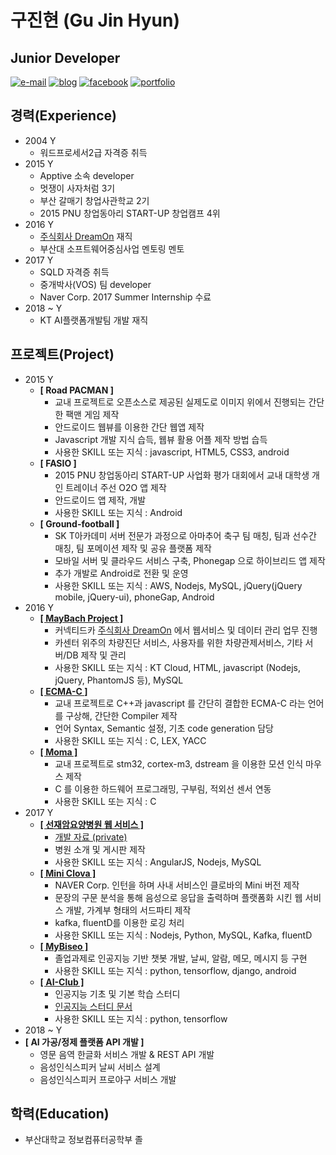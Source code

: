 # 구진현 \(Gu Jin Hyun\)

## Junior Developer

[![e-mail](https://img.shields.io/badge/e--mail-lazyeffect1@gmail.com-orange.svg)](mailto:lazyeffect1@gmail.com) [![blog](https://img.shields.io/badge/blog-https://koocci.github.io/-yellowgreen.svg)](https://koocci.github.io/) [![facebook](https://img.shields.io/badge/facebook-FB-blue.svg)](https://www.facebook.com/gu.jinhyun) [![portfolio](https://img.shields.io/badge/portfolio-https://github.com/koocci/Portfolio/-red.svg)](https://github.com/koocci/Portfolio/)

## 경력\(Experience\)

* 2004 Y
  * 워드프로세서2급 자격증 취득
* 2015 Y
  * Apptive 소속 developer
  * 멋쟁이 사자처럼 3기
  * 부산 갈매기 창업사관학교 2기
  * 2015 PNU 창업동아리 START-UP 창업캠프 4위
* 2016 Y
  * [주식회사 DreamOn](http://www.smartcar.or.kr/) 재직
  * 부산대 소프트웨어중심사업 멘토링 멘토
* 2017 Y
  * SQLD 자격증 취득
  * 중개박사\(VOS\) 팀 developer
  * Naver Corp. 2017 Summer Internship 수료
* 2018 ~ Y
  * KT AI플랫폼개발팀 개발 재직

## 프로젝트\(Project\)

* 2015 Y
  * **\[ Road PACMAN \]**
    * 교내 프로젝트로 오픈소스로 제공된 실제도로 이미지 위에서 진행되는 간단한 팩맨 게임 제작
    * 안드로이드 웹뷰를 이용한 간단 웹앱 제작
    * Javascript 개발 지식 습득, 웹뷰 활용 어플 제작 방법 습득
    * 사용한 SKILL 또는 지식 : javascript, HTML5, CSS3, android
  * **\[ FASIO \]**
    * 2015 PNU 창업동아리 START-UP 사업화 평가 대회에서 교내 대학생 개인 트레이너 주선 O2O 앱 제작
    * 안드로이드 앱 제작, 개발
    * 사용한 SKILL 또는 지식 : Android
  * **\[ Ground-football \]**
    * SK T아카데미 서버 전문가 과정으로 아마추어 축구 팀 매칭, 팀과 선수간 매칭, 팀 포메이션 제작 및 공유 플랫폼 제작
    * 모바일 서버 및 클라우드 서비스 구축, Phonegap 으로 하이브리드 앱 제작
    * 추가 개발로 Android로 전환 및 운영
    * 사용한 SKILL 또는 지식 : AWS, Nodejs, MySQL, jQuery\(jQuery mobile, jQuery-ui\), phoneGap, Android
* 2016 Y
  * [**\[ MayBach Project \]**](https://github.com/koocci/MaybachProject)
    * 커넥티드카 [주식회사 DreamOn](http://www.smartcar.or.kr/) 에서 웹서비스 및 데이터 관리 업무 진행
    * 카센터 위주의 차량진단 서비스, 사용자를 위한 차량관제서비스, 기타 서버/DB 제작 및 관리
    * 사용한 SKILL 또는 지식 : KT Cloud, HTML, javascript \(Nodejs, jQuery, PhantomJS 등\), MySQL
  * [**\[ ECMA-C \]**](https://github.com/seunggu/ECMA-C-Compiler)
    * 교내 프로젝트로 C++과 javascript 를 간단히 결합한 ECMA-C 라는 언어를 구상해, 간단한 Compiler 제작
    * 언어 Syntax, Semantic 설정, 기초 code generation 담당
    * 사용한 SKILL 또는 지식 : C, LEX, YACC
  * [**\[ Moma \]**](https://github.com/0x1306e6d/moma)
    * 교내 프로젝트로 stm32, cortex-m3, dstream 을 이용한 모션 인식 마우스 제작
    * C 를 이용한 하드웨어 프로그래밍, 구부림, 적외선 센서 연동
    * 사용한 SKILL 또는 지식 : C
* 2017 Y
  * [**\[ 선재암요양병원 웹 서비스 \]**](http://jayson1.cafe24app.com/)
    * [개발 자료 \(private\)](https://github.com/koocci/onepageWeb)
    * 병원 소개 및 게시판 제작
    * 사용한 SKILL 또는 지식 : AngularJS, Nodejs, MySQL
  * [**\[ Mini Clova \]**](https://github.com/koocci/miniClova)
    * NAVER Corp. 인턴을 하며 사내 서비스인 클로바의 Mini 버전 제작
    * 문장의 구문 분석을 통해 음성으로 응답을 출력하며 플랫폼화 시킨 웹 서비스 개발, 가계부 형태의 서드파티 제작
    * kafka, fluentD를 이용한 로깅 처리
    * 사용한 SKILL 또는 지식 : Nodejs, Python, MySQL, Kafka, fluentD
  * [**\[ MyBiseo \]**](https://github.com/koocci/mybiseo)
    * 졸업과제로 인공지능 기반 챗봇 개발, 날씨, 알람, 메모, 메시지 등 구현
    * 사용한 SKILL 또는 지식 : python, tensorflow, django, android
  * [**\[ AI-Club \]**](http://aiclub.kr/)
    * 인공지능 기초 및 기본 학습 스터디
    * [인공지능 스터디 문서](https://www.gitbook.com/book/koocci/aiclub-d/details)
    * 사용한 SKILL 또는 지식 : python, tensorflow
 * 2018 ~ Y
  * **\[ AI 가공/정제 플랫폼 API 개발 \]**
    * 영문 음역 한글화 서비스 개발 & REST API 개발
    * 음성인식스피커 날씨 서비스 설계
    * 음성인식스피커 프로야구 서비스 개발

## 학력\(Education\)

* 부산대학교 정보컴퓨터공학부 졸

